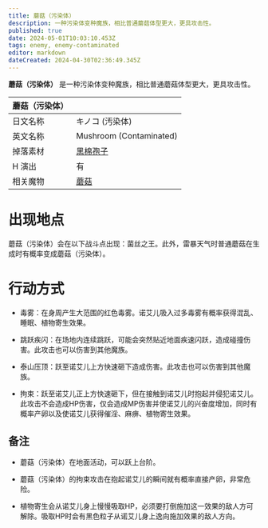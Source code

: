 ```yaml
---
title: 蘑菇（污染体）
description: 一种污染体变种魔族，相比普通蘑菇体型更大，更具攻击性。
published: true
date: 2024-05-01T10:03:10.453Z
tags: enemy, enemy-contaminated
editor: markdown
dateCreated: 2024-04-30T02:36:49.345Z
---
```


**蘑菇（污染体）** 是一种污染体变种魔族，相比普通蘑菇体型更大，更具攻击性。

<!-- 在这里放置图像 -->

| 蘑菇（污染体） ||
| - | - |
| 日文名称 | <span lang="ja">キノコ (汚染体)</span> |
| 英文名称 | Mushroom (Contaminated) |
| 掉落素材 | [黑棉孢子](/zh/item/black-cotton-spores) |
| H 演出 | 有 |
| 相关魔物 | [蘑菇](/zh/enemy/mushroom) |

# 出现地点

蘑菇（污染体）会在以下战斗点出现：菌丝之王。此外，雷暴天气时普通蘑菇在生成时有概率变成蘑菇（污染体）。

# 行动方式

- 毒雾：在身周产生大范围的红色毒雾。诺艾儿吸入过多毒雾有概率获得混乱、睡眠、植物寄生效果。

- 跳跃疾闪：在场地内连续跳跃，可能会突然贴近地面疾速闪跃，造成碰撞伤害。此攻击也可以伤害到其他魔族。

- 泰山压顶：跃至诺艾儿上方快速砸下造成伤害。此攻击也可以伤害到其他魔族。

- 拘束：跃至诺艾儿正上方快速砸下，但在接触到诺艾儿时抱起并侵犯诺艾儿。此攻击不会造成HP伤害，仅会造成MP伤害并使诺艾儿的兴奋度增加，同时有概率产卵以及使诺艾儿获得催淫、麻痹、植物寄生效果。

## 备注

- 蘑菇（污染体）在地面活动，可以跃上台阶。

- 蘑菇（污染体）的拘束攻击在抱起诺艾儿的瞬间就有概率直接产卵，非常危险。

- 植物寄生会从诺艾儿身上慢慢吸取HP，必须要打倒施加这一效果的敌人方可解除。吸取HP时会有黑色粒子从诺艾儿身上逸向施加效果的敌人方向。
